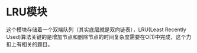 # LRU模块

这个模块存储着一个双端队列（其实底层就是双向链表），LRU(Least Recently Used)算法关键的是增加节点和删除节点的时间复杂度需要在O(1)中完成，这个力扣上有相关的题目。